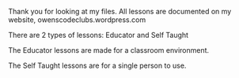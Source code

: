 Thank you for looking at my files.
All lessons are documented on my website, owenscodeclubs.wordpress.com

There are 2 types of lessons:
      Educator and
      Self Taught
      
The Educator lessons are made for a classroom environment.

The Self Taught lessons are for a single person to use.




